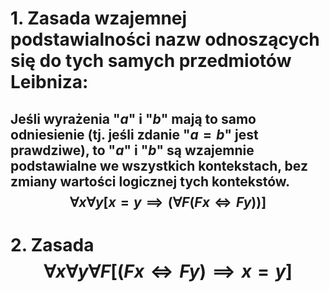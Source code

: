 # 1. Zasada wzajemnej podstawialności nazw odnoszących się do tych samych przedmiotów Leibniza:
## Jeśli wyrażenia "$a$" i "$b$" mają to samo odniesienie (tj. jeśli zdanie "$a = b$" jest prawdziwe), to "$a$" i "$b$" są wzajemnie podstawialne we wszystkich kontekstach, bez zmiany wartości logicznej tych kontekstów. $$\forall x\forall y[x=y\implies(\forall F(Fx\iff Fy))]$$
# 2. Zasada $$\forall x\forall y \forall F[(Fx\iff Fy)\implies x=y]$$